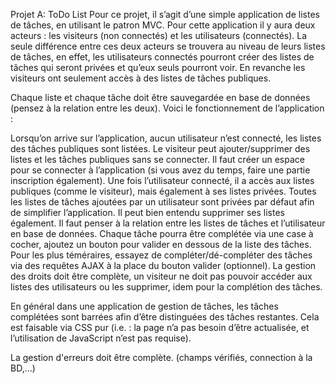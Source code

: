 Projet A: ToDo List
Pour ce projet, il s’agit d’une simple application de listes de tâches, en utilisant le patron MVC. Pour cette application il y aura deux acteurs : les visiteurs (non connectés) et les utilisateurs (connectés). La seule différence entre ces deux acteurs se trouvera au niveau de leurs listes de tâches, en effet, les utilisateurs connectés pourront créer des listes de tâches qui seront privées et qu’eux seuls pourront voir. En revanche les visiteurs ont seulement accès à des listes de tâches publiques.

Chaque liste et chaque tâche doit être sauvegardée en base de données (pensez à la relation entre les deux). Voici le fonctionnement de l’application :

Lorsqu’on arrive sur l’application, aucun utilisateur n’est connecté, les listes des tâches publiques sont listées.
Le visiteur peut ajouter/supprimer des listes et les tâches publiques sans se connecter.
Il faut créer un espace pour se connecter à l’application (si vous avez du temps, faire une partie inscription également).
Une fois l’utilisateur connecté, il a accès aux listes publiques (comme le visiteur), mais également à ses listes privées.
Toutes les listes de tâches ajoutées par un utilisateur sont privées par défaut afin de simplifier l’application. Il peut bien entendu supprimer ses listes également. Il faut penser à la relation entre les listes de tâches et l’utilisateur en base de données.
Chaque tâche pourra être complétée via une case à cocher, ajoutez un bouton pour valider en dessous de la liste des tâches. Pour les plus téméraires, essayez de compléter/dé-compléter des tâches via des requêtes AJAX à la place du bouton valider (optionnel).
La gestion des droits doit être complète, un visiteur ne doit pas pouvoir accéder aux listes des utilisateurs ou les supprimer, idem pour la complétion des tâches.

En général dans une application de gestion de tâches, les tâches complétées sont barrées afin d’être distinguées des tâches restantes. Cela est faisable via CSS pur (i.e. : la page n’a pas besoin d’être actualisée, et l’utilisation de JavaScript n’est pas requise).

La gestion d'erreurs doit être complète. (champs vérifiés, connection à la BD,...)
